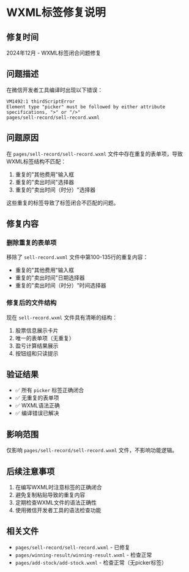 # WXML标签修复说明

## 修复时间
2024年12月 - WXML标签闭合问题修复

## 问题描述
在微信开发者工具编译时出现以下错误：
```
VM1492:1 thirdScriptError
Element type "picker" must be followed by either attribute specifications, ">" or "/>"
pages/sell-record/sell-record.wxml
```

## 问题原因
在 `pages/sell-record/sell-record.wxml` 文件中存在重复的表单项，导致WXML标签结构不匹配：

1. 重复的"其他费用"输入框
2. 重复的"卖出时间"选择器
3. 重复的"卖出时间（时分）"选择器

这些重复的标签导致了标签闭合不匹配的问题。

## 修复内容

### 删除重复的表单项
移除了 `sell-record.wxml` 文件中第100-135行的重复内容：
- 重复的"其他费用"输入框
- 重复的"卖出时间"日期选择器  
- 重复的"卖出时间（时分）"时间选择器

### 修复后的文件结构
现在 `sell-record.wxml` 文件具有清晰的结构：
1. 股票信息展示卡片
2. 唯一的表单项（无重复）
3. 盈亏计算结果展示
4. 按钮组和只读提示

## 验证结果
- ✅ 所有 `picker` 标签正确闭合
- ✅ 无重复的表单项
- ✅ WXML语法正确
- ✅ 编译错误已解决

## 影响范围
仅影响 `pages/sell-record/sell-record.wxml` 文件，不影响功能逻辑。

## 后续注意事项
1. 在编写WXML时注意标签的正确闭合
2. 避免复制粘贴导致的重复内容
3. 定期检查WXML文件的语法正确性
4. 使用微信开发者工具的语法检查功能

## 相关文件
- `pages/sell-record/sell-record.wxml` - 已修复
- `pages/winning-result/winning-result.wxml` - 检查正常
- `pages/add-stock/add-stock.wxml` - 检查正常（无picker标签）
